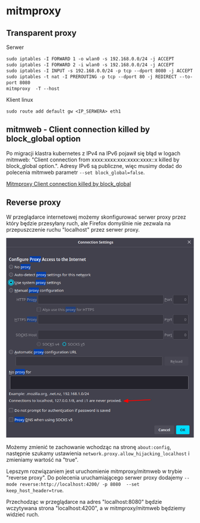 # mitmproxy


## Transparent proxy

Serwer
```
sudo iptables -I FORWARD 1 -o wlan0 -s 192.168.0.0/24 -j ACCEPT
sudo iptables -I FORWARD 2 -i wlan0 -s 192.168.0.0/24 -j ACCEPT
sudo iptables -I INPUT -s 192.168.0.0/24 -p tcp --dport 8080 -j ACCEPT
sudo iptables -t nat -I PREROUTING -p tcp --dport 80 -j REDIRECT --to-port 8080
mitmproxy  -T --host
```

Klient linux

```
sudo route add default gw <IP_SERWERA> eth1
```

## mitmweb - Client connection killed by block_global option

Po migracji klastra kubernetes z IPv4 na IPv6 pojawił się błąd w logach mitmweb: "Client connection from xxxx:xxxx:xxx:xxxx:xxxx::x killed by block_global option.".
Adresy IPv6 są publiczne, więc musimy dodać do polecenia mitmweb parametr `--set block_global=false`.

[Mitmproxy Client connection killed by block_global](https://stackoverflow.com/questions/52068746/mitmproxy-client-connection-killed-by-block-global)

## Reverse proxy

W przeglądarce internetowej możemy skonfigurować serwer proxy przez który będzie przesyłany ruch, ale Firefox domyślnie nie zezwala na przepuszczenie ruchu "localhost" przez serwer proxy.

![Ustawienia proxy](./images/firefx-proxy-settings.png)

Możemy zmienić te zachowanie wchodząc na stronę `about:config`, następnie szukamy ustawienia `network.proxy.allow_hijacking_localhost` i zmieniamy wartość na "true".

Lepszym rozwiązaniem jest uruchomienie mitmproxy/mitmweb w trybie "reverse proxy".
Do polecenia uruchamiającego serwer proxy dodajemy `--mode reverse:http://localhost:4200/ -p 8080  --set keep_host_header=true`.

Przechodząc w przeglądarce na adres "localhost:8080" będzie wczytywana strona "localhost:4200", a w mitmproxy/mitmweb będziemy widzieć ruch.
